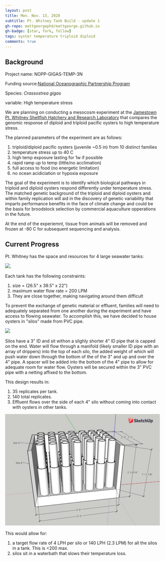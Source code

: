 ```yaml
---
layout: post
title: Mon. Nov. 13, 2020
subtitle: Pt. Whitney Tank Build - update 1
gh-repo: mattgeorgephd/mattgeorge.github.io
gh-badge: [star, fork, follow]
tags: oyster temperature triploid diploid
comments: true
---
```


## Background

Project name: NOPP-GIGAS-TEMP-3N

Funding source:[National Oceanographic Partnership Program](https://www.nopp.org/)

Species: *Crassostrea gigas*

variable: High temperature stress

We are planning on conducting a mesocosm experiment at the [Jamestown Pt. Whitney Shellfish Hatchery and Research Laboratory](https://goo.gl/maps/27SMdcsPRsNcg6Le9) that compares the genomic response of diploid and triploid pacific oysters to high temperature stress. 

The planned parameters of the experiment are as follows:

1. triploid/diploid pacific oysters (juvenile ~0.5 in) from 10 distinct families
2. temperature stress up to 40 C
3. high temp exposure lasting for 1w if possible
4. rapid ramp up to temp (little/no acclimation)
5. full access to food (no energetic limitation)
6. no ocean acidiciation or hypoxia exposure

The goal of the experiment is to identify which biological pathways in triploid and diploid oysters respond differently under <severe> temperature stress. The matched genetic background of the triploid and diploid oysters and within family replication will aid in the discovery of genetic variability that imparts performance benefits in the face of climate change and could be the basis for broodstock selection by commercial aquaculture opperations in the future.
  
At the end of the experiemnt, tissue from animals will be removed and frozen at -80 C for subsequent sequencing and analysis. 

## Current Progress

Pt. Whitney has the space and resources for 4 large seawater tanks:

![](/post_images/111320/tank.png).

Each tank has the following constraints:

1. size = (26.5" x 39.5" x 22")
2. maximum water flow rate = 200 LPM
3. They are close together, making navigating around them difficult

To prevent the exchange of genetic material or effluent, families will need to adequately separated from one another during the experiment and have access to flowing seawater. To accomplish this, we have decided to house oysters in "silos" made from PVC pipe.

![](/post_images/111320/silo.png)

Silos have a 3" ID and sit withon a slighly shorter 4" ID pipe that is capped on the end. Water will flow through a manifold (likely smaller ID pipe with an array of drippers) into the top of each silo, the added weight of which will push water down through the bottom of the of the 3" and up and over the 4" pipe. A spacer will be added into the bottom of the 4" pipe to allow for adequate room for water flow. Oysters will be secured within the 3" PVC pipe with a netting affixed to the bottom. 

This design results in:

1. 35 replicates per tank.
2. 140 total replicates.
3. Effluent flows over the side of each 4" silo without coming into contact with oysters in other tanks.

![](/post_images/111320/tank_design.png)

This would allow for:

1. a target flow rate of 4 LPH per silo or 140 LPH (2.3 LPM) for all the silos in a tank. This is <200 max.
2. silos sit in a waterbath that slows their temperature loss.

